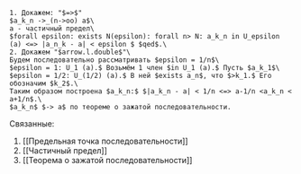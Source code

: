 ```typst
1. Докажем: "$=>$"
$a_k_n ->_(n->oo) a$\
a - частичный предел\
$forall epsilon: exists N(epsilon): forall n> N: a_k_n in U_epsilon (a) <=> |a_n_k - a| < epsilon $ $qed$.\
2. Докажем "$arrow.l.double$"\
Будем последовательно рассматривать $epsilon = 1/n$\
$epsilon = 1: U_1 (a).$ Возьмём 1 член $in U_1 (a).$ Пусть $a_k_1$\
$epsilon = 1/2: U_(1/2) (a).$ В ней $exists a_n$, что $>k_1.$ Его обозначим $k_2$.\
Таким образом построена $a_k_n:$ $|a_k_n - a| < 1/n <=> a-1/n <a_k_n < a+1/n$.\
$a_k_n$ $-> a$ по теореме о зажатой последовательности.  
```
Связанные:
1. [[Предельная точка последовательности]]
2. [[Частичный предел]]
3. [[Теорема о зажатой последовательности]]
